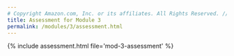 ```yaml
---
# Copyright Amazon.com, Inc. or its affiliates. All Rights Reserved. // SPDX-License-Identifier: CC-BY-SA-4.0
title: Assessment for Module 3
permalink: /modules/3/assessment.html
---
```


{% include assessment.html file='mod-3-assessment' %}
